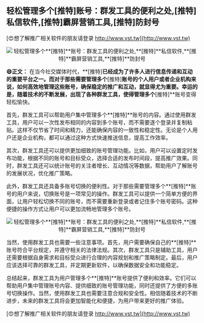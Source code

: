 ## **轻松管理多个**[推特]**账号：群发工具的便利之处,**[推特]**私信软件,**[推特]**霸屏营销工具,**[推特]**防封号**

[😍想了解推广相关软件的朋友请登录 http://www.vst.tw](http://www.vst.tw)

 <center><img src="https://vst.tw/MP4/tuiguang/png/1.png" alt="轻松管理多个**[推特]**账号：群发工具的便利之处,**[推特]**私信软件,**[推特]**霸屏营销工具,**[推特]**防封号"></center>

**😄正文：**
在当今社交媒体时代，**[推特]**已经成为了许多人进行信息传递和互动的重要平台之一。而对于那些需要管理多个**[推特]**账号的个人用户或者企业机构来说，如何高效地管理这些账号，确保稳定的推广和互动，就显得尤为重要。幸运的是，随着技术的不断发展，出现了各种群发工具，使得管理多个**[推特]**账号变得轻松愉快。

首先，群发工具可以帮助用户集中管理多个**[推特]**账号的内容。通过使用群发工具，用户可以一次性发布相同的内容到多个账号，而不需要逐个登录并复制粘贴。这样不仅节省了时间和精力，还能确保内容的一致性和稳定性。无论是个人用户还是企业机构，都可以通过这种方式快速推送信息，提高工作效率。

其次，群发工具还可以提供更加细致的账号管理功能。比如，用户可以设置定时发布功能，根据不同的账号和目标受众，选择合适的发布时间段，提高推广效果。同时，群发工具还可以统计账号的关注者增长、互动情况等数据，帮助用户了解账号的发展状况，优化推广策略。

此外，群发工具还具备多账号切换的便利性。对于那些需要管理多个**[推特]**账号的用户来说，切换账号是一项常见的操作。群发工具可以提供一个简单方便的界面，让用户轻松切换不同的账号，而不需要重新登录或者记住多个账号密码。这种便捷的操作方式让用户可以更加流畅地管理多个账号。

 <center><img src="https://vst.tw/MP4/tuiguang/png/3.png" alt="轻松管理多个**[推特]**账号：群发工具的便利之处,**[推特]**私信软件,**[推特]**霸屏营销工具,**[推特]**防封号"></center>

当然，使用群发工具也需要一些注意事项。首先，用户需要确保自己的**[推特]**账号符合平台规定，并遵守相关的法律法规。其次，群发工具只是辅助工具，用户还需要根据自身需求和目标受众进行合理的内容规划和推广策略制定。最后，用户应该选择可靠的群发工具，并定期更新软件，以确保数据安全和功能稳定。

总结起来，群发工具为用户管理多个**[推特]**账号提供了便利和效率。它们可以帮助用户集中管理账号内容、提供细致的账号管理功能，同时还提供了方便的多账号切换操作。当然，使用群发工具也需要注意合规和安全性。相信随着技术的不断进步，未来的群发工具将会更加智能化和便捷，为用户带来更好的推广体验。

[😍想了解推广相关软件的朋友请登录 http://www.vst.tw](http://www.vst.tw)



